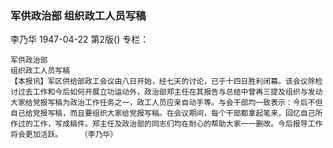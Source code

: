 ### 军供政治部  组织政工人员写稿
李乃华
1947-04-22
第2版()
专栏：

    军供政治部
    组织政工人员写稿
    【本报讯】军区供给部政工会议由八日开始，经七天的讨论，已于十四日胜利闭幕。该会议除检讨过去工作和今后如何开展立功运动外，政治部郑主任在其报告与总结中曾再三提及组织与发动大家给党报写稿为政治工作任务之一，政工人员应亲自动手等。与会干部均一致表示：今后不但自己给党报写稿，而且要组织大家给党报写稿。在会议期间，每个干部都拿起笔来，回忆自己所作过的工作，写成稿件。郑主任及政治部的同志们均在耐心的帮助大家一一删改。今后报导工作将会更加活跃。    （李乃华）
